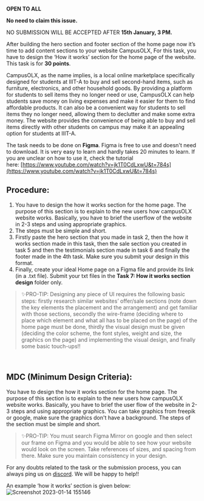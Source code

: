 **OPEN TO ALL**

**No need to claim this issue.** 

NO SUBMISSION WILL BE ACCEPTED AFTER **15th January, 3 PM.**

After building the hero section and footer section of the home page now it’s time to add content sections to your website CampusOLX, For this task, you have to design the ‘How it works’ section for the home page of the website. This task is for **30 points**.

CampusOLX, as the name implies, is a local online marketplace specifically designed for students at IIIT-A to buy and sell second-hand items, such as furniture, electronics, and other household goods. By providing a platform for students to sell items they no longer need or use, CampusOLX can help students save money on living expenses and make it easier for them to find affordable products. It can also be a convenient way for students to sell items they no longer need, allowing them to declutter and make some extra money. The website provides the convenience of being able to buy and sell items directly with other students on campus may make it an appealing option for students at IIIT-A.

The task needs to be done on **Figma**. Figma is free to use and doesn't need to download. It is very easy to learn and hardly takes 20 minutes to learn. If you are unclear on how to use it, check the tutorial here: [https://www.youtube.com/watch?v=jk1T0CdLxwU&t=784s](https://www.youtube.com/watch?v=jk1T0CdLxwU&t=784s)

## Procedure:

1. You have to design the how it works section for the home page. The purpose of this section is to explain to the new users how campusOLX website works. Basically, you have to brief the userflow of the website in 2-3 steps and using appropriate graphics.
2. The steps must be simple and short.
3. Firstly paste the hero section that you made in task 2, then the how it works section made in this task, then the sale section you created in task 5 and then the testimonials section made in task 6 and finally the footer made in the 4th task. Make sure you submit your design in this format.
4. Finally, create your ideal Home page on a Figma file and provide its link (in a .txt file). Submit your txt files in the **Task 7: How it works section design** folder only.

> ✨PRO-TIP: Designing any piece of UI requires the following basic steps: firstly research similar websites’ offer/sale sections (note down the key elements the placement and the arrangement) and get familiar with those sections, secondly the wire-frame (deciding where to place which element and what all has to be placed on the page) of the home page must be done, thirdly the visual design must be given (deciding the color scheme, the font styles, weight and size, the graphics on the page) and implementing the visual design, and finally some basic touch-ups!!
> 

</br>

## **MDC (Minimum Design Criteria):**

You have to design the how it works section for the home page. The purpose of this section is to explain to the new users how campusOLX website works. Basically, you have to brief the user flow of the website in 2-3 steps and using appropriate graphics. You can take graphics from freepik or google, make sure the graphics don't have a background. The steps of the section must be simple and short. 

> ✨PRO-TIP: You must search Figma Mirror on google and then select our frame on Figma and you would be able to see how your website would look on the screen. Take references of sizes, and spacing from there. Make sure you maintain consistency in your design.
> 

For any doubts related to the task or the submission process, you can always ping us on [discord](https://discord.com/channels/885149696249708635/1052176133954744391).  We will be happy to help!!

An example ‘how it works’ section is given below:
![Screenshot 2023-01-14 155146](https://user-images.githubusercontent.com/97425446/212467296-fcf893ff-c304-4955-a828-afdfc893a92a.png)
